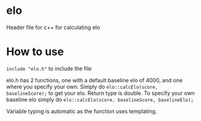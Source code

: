# elo
Header file for c++ for calculating elo 

# How to use
`include "elo.h"` to include the file

elo.h has 2 functions, one with a default baseline elo of 4000, and one where you specify your own.
Simply do
`elo::calcElo(score, baselineScore);` to get your elo. Return type is double.
To specify your own baseline elo simply do
`elo::calcElo(score, baselineScore, baselineElo);`

Variable typing is automatic as the function uses templating.
